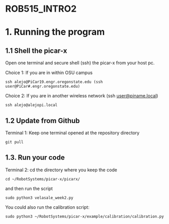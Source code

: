 # ROB515_INTRO2

# 1. Running the program

## 1.1 Shell the picar-x
Open one terminal and secure shell (ssh) the picar-x from your host pc.

Choice 1: If you are in within OSU campus
```console
ssh alejo@PiCar19.engr.oregonstate.edu (ssh user@PiCar#.engr.oregonstate.edu)
```

Choice 2: If you are in another wireless network (ssh user@piname.local)
```console
ssh alejo@alejopi.local
```
## 1.2 Update from Github
Terminal 1: Keep one terminal opened at the repository directory
```console
git pull
```

## 1.3. Run your code
Terminal 2: cd the directory where you keep the code
```console
cd ~/RobotSystems/picar-x/picarx/
```
and then run the script
```console
sudo python3 velasale_week2.py
```

You could also run the calibration script:
```console
sudo python3 ~/RobotSystems/picar-x/example/calibration/calibration.py
```